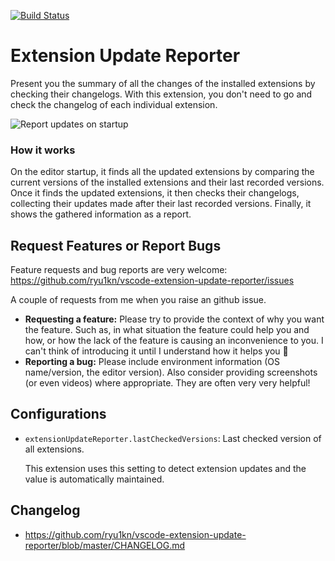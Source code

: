 [![Build Status](https://travis-ci.org/ryu1kn/vscode-extension-update-reporter.svg?branch=master)](https://travis-ci.org/ryu1kn/vscode-extension-update-reporter)

# Extension Update Reporter

Present you the summary of all the changes of the installed extensions by checking their changelogs.
With this extension, you don't need to go and check the changelog of each individual extension.

![Report updates on startup](https://raw.githubusercontent.com/ryu1kn/vscode-extension-update-reporter/master/images/public.gif)

### How it works

On the editor startup, it finds all the updated extensions by comparing the current versions of the
installed extensions and their last recorded versions. Once it finds the updated extensions,
it then checks their changelogs, collecting their updates made after their last recorded versions.
Finally, it shows the gathered information as a report.

## Request Features or Report Bugs

Feature requests and bug reports are very welcome: https://github.com/ryu1kn/vscode-extension-update-reporter/issues

A couple of requests from me when you raise an github issue.

* **Requesting a feature:** Please try to provide the context of why you want the feature. Such as, in what situation the feature could help you and how, or how the lack of the feature is causing an inconvenience to you. I can't think of introducing it until I understand how it helps you 🙂
* **Reporting a bug:** Please include environment information (OS name/version, the editor version). Also consider providing screenshots (or even videos) where appropriate. They are often very very helpful!

## Configurations

* `extensionUpdateReporter.lastCheckedVersions`: Last checked version of all extensions.

    This extension uses this setting to detect extension updates and the value is automatically maintained.

## Changelog

* https://github.com/ryu1kn/vscode-extension-update-reporter/blob/master/CHANGELOG.md
